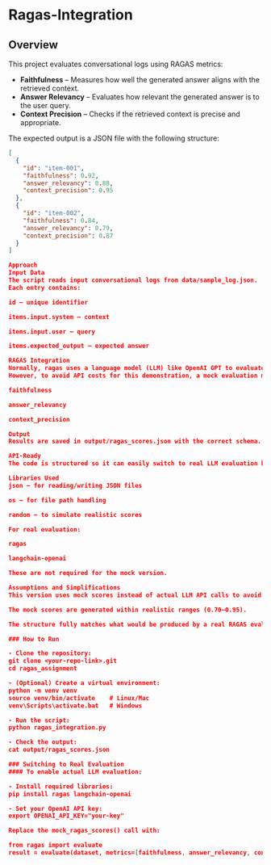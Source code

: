 # Ragas-Integration

## Overview
This project evaluates conversational logs using RAGAS metrics:
- **Faithfulness** – Measures how well the generated answer aligns with the retrieved context.
- **Answer Relevancy** – Evaluates how relevant the generated answer is to the user query.
- **Context Precision** – Checks if the retrieved context is precise and appropriate.

The expected output is a JSON file with the following structure:
```json
[
  {
    "id": "item-001",
    "faithfulness": 0.92,
    "answer_relevancy": 0.88,
    "context_precision": 0.95
  },
  {
    "id": "item-002",
    "faithfulness": 0.84,
    "answer_relevancy": 0.79,
    "context_precision": 0.87
  }
]

Approach
Input Data
The script reads input conversational logs from data/sample_log.json.
Each entry contains:

id – unique identifier

items.input.system – context

items.input.user – query

items.expected_output – expected answer

RAGAS Integration
Normally, ragas uses a language model (LLM) like OpenAI GPT to evaluate metrics.
However, to avoid API costs for this demonstration, a mock evaluation mode is implemented, generating realistic placeholder scores for:

faithfulness

answer_relevancy

context_precision

Output
Results are saved in output/ragas_scores.json with the correct schema.

API-Ready
The code is structured so it can easily switch to real LLM evaluation by integrating OpenAI GPT or any LangChain-supported model with ragas.evaluate().

Libraries Used
json – for reading/writing JSON files

os – for file path handling

random – to simulate realistic scores

For real evaluation:

ragas

langchain-openai

These are not required for the mock version.

Assumptions and Simplifications
This version uses mock scores instead of actual LLM API calls to avoid external API billing.

The mock scores are generated within realistic ranges (0.70–0.95).

The structure fully matches what would be produced by a real RAGAS evaluation.

### How to Run

- Clone the repository:
git clone <your-repo-link>.git
cd ragas_assignment

- (Optional) Create a virtual environment:
python -m venv venv
source venv/bin/activate    # Linux/Mac
venv\Scripts\activate.bat   # Windows

- Run the script:
python ragas_integration.py

- Check the output:
cat output/ragas_scores.json

### Switching to Real Evaluation
#### To enable actual LLM evaluation:

- Install required libraries:
pip install ragas langchain-openai

- Set your OpenAI API key:
export OPENAI_API_KEY="your-key"

Replace the mock_ragas_scores() call with:

from ragas import evaluate
result = evaluate(dataset, metrics=[faithfulness, answer_relevancy, context_precision], llm=ragas_llm)
